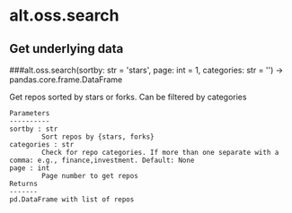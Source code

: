 # alt.oss.search

## Get underlying data 
###alt.oss.search(sortby: str = 'stars', page: int = 1, categories: str = '') -> pandas.core.frame.DataFrame

Get repos sorted by stars or forks. Can be filtered by categories

    Parameters
    ----------
    sortby : str
            Sort repos by {stars, forks}
    categories : str
            Check for repo categories. If more than one separate with a comma: e.g., finance,investment. Default: None
    page : int
            Page number to get repos
    Returns
    -------
    pd.DataFrame with list of repos
